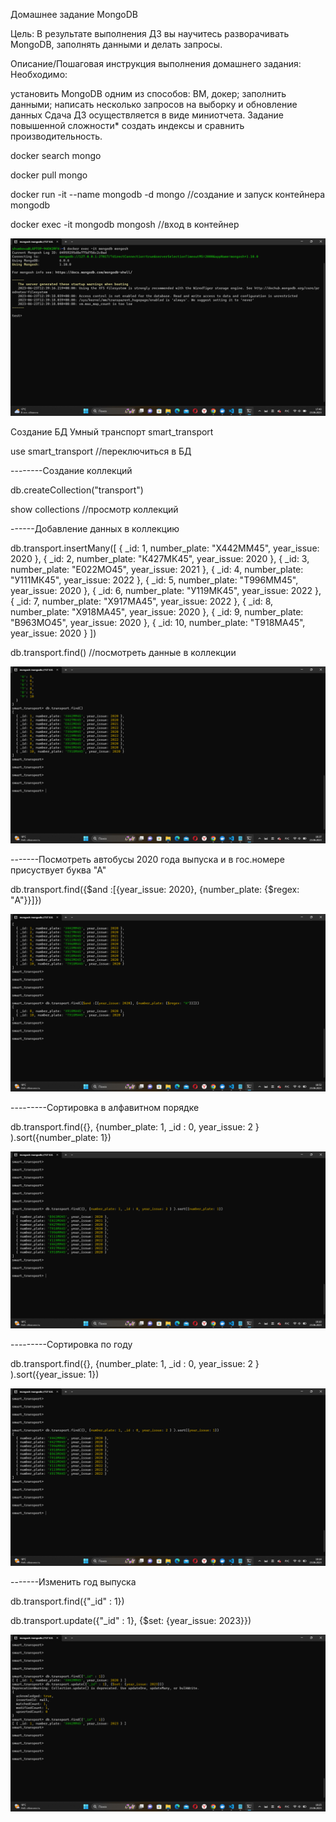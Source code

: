 Домашнее задание
MongoDB

Цель:
В результате выполнения ДЗ вы научитесь разворачивать MongoDB, заполнять данными и делать запросы.


Описание/Пошаговая инструкция выполнения домашнего задания:
Необходимо:

установить MongoDB одним из способов: ВМ, докер;
заполнить данными;
написать несколько запросов на выборку и обновление данных
Сдача ДЗ осуществляется в виде миниотчета.
Задание повышенной сложности*
создать индексы и сравнить производительность.


docker search mongo

docker pull mongo

docker run -it --name mongodb -d mongo   //создание и запуск контейнера mongodb

docker exec -it mongodb mongosh   //вход в контейнер


![Вход в монгодб](Вход%20в%20монгодб.png)



Создание БД Умный транспорт smart_transport


use smart_transport  //переключиться в БД


--------Создание коллекций


db.createCollection("transport")


show collections  //просмотр коллекций



------Добавление данных в коллекцию


db.transport.insertMany([ { _id: 1, number_plate: "Х442ММ45", year_issue: 2020 },
 { _id: 2, number_plate: "К427МК45", year_issue: 2020 },
 { _id: 3, number_plate: "Е022МО45", year_issue: 2021 },
 { _id: 4, number_plate: "У111МК45", year_issue: 2022 },
 { _id: 5, number_plate: "Т996ММ45", year_issue: 2020 },
 { _id: 6, number_plate: "У119МК45", year_issue: 2022 },
 { _id: 7, number_plate: "Х917МА45", year_issue: 2022 },
 { _id: 8, number_plate: "Х918МА45", year_issue: 2020 },
 { _id: 9, number_plate: "В963МО45", year_issue: 2020 },
 { _id: 10, number_plate: "Т918МА45", year_issue: 2020 } ])


db.transport.find()    //посмотреть данные в коллекции


![Добавление данных](Добавление%20данных.png)



-------Посмотреть автобусы 2020 года выпуска и в гос.номере присуствует буква "А"


db.transport.find({$and :[{year_issue: 2020}, {number_plate: {$regex: "А"}}]})



![Выбор автобусов](Выбор%20автобусов%202020.png)




---------Сортировка в алфавитном порядке


db.transport.find({}, {number_plate: 1, _id : 0, year_issue: 2 } ).sort({number_plate: 1})



![Алфавит](Сорт%20в%20алфавит.png)



---------Сортировка по году


db.transport.find({}, {number_plate: 1, _id : 0, year_issue: 2 } ).sort({year_issue: 1})



![Сортировка по году](Сорт%20по%20году.png)


-------Изменить год выпуска


db.transport.find({"_id" : 1})

db.transport.update({"_id" : 1}, {$set: {year_issue: 2023}}) 




![Изменение года](Изменение%20года%20выпуска.png)



